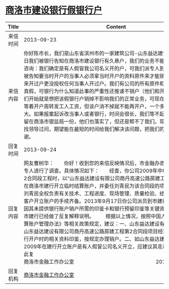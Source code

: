 # <a href="http://www.shangluo.gov.cn/zmhd/ldxxxx.jsp?urltype=leadermail.LeaderMailContentUrl&wbtreeid=1112&leadermailid=2050">商洛市建设银行假银行户</a>
|Title|Content|
|:---:|---|
|来信时间|2013-09-23|
|来信内容|你好陈市长，我们是山东省滨州市的一家建筑公司-山东益达建设有限公司，8月15日我们被银行告知在商洛市建设银行有久悬户，我们的业务不能正常办理。经电话咨询：我们确定是有人假冒我公司名义开的户，可我们派专人到该行办理销户时，被告知要当时开户的当事人必须拿当时开户的资料原件来才能销户，我们公司也没来开过户更没授权任何当事人开过户。我们有公司的所有原件和印章，一对就知道真假，可银行为什么知道此事的严重性还推诿不销户（他们和开该户的人挺熟），我们开始就是想把该假银行户销掉不影响我们的正常业务，可现在已有上千万的资金等着开户周转发工人工资，但该户消不掉就不能再开户，一个多月来我们损失巨大。如果报案起诉改当事人或者银行，时间会很长，我们等不起。我们的真资料已留在商洛市银监局一份，他们也落实了，但还是帮不了我们。现在只好通过该渠道找领导过问，期望能在最短的时间给我们解决该问题，把我们的损失降到最低，谢谢。|
|回复时间|2013-09-24|
|回复内容|网友曹树华：　　你好！收到您的来信反映情况后，市金融办高度重视，立即指派专人进行了调查。具体情况如下：　　经查，你公司2009年中标商丹高速公路房建2合同段工程时，以“山东益达建设有限公司商丹高速公路房建工程第2合同段”名称在商洛市建行开立临时结算账户，并委任刘青民为该合同段的项目经理，授权委托刘青民全权负责有关技术、工程进度、现场管理、质量检验、结算与支付等工作，客户开立账户的手续齐备。2013年9月17日你公司派员到市建行办理销户业务，但因其未提供银行账户销户所需的印鉴卡和银行预留印鉴等关键资料，故无法销户。市建行已经做了反复解释说明。 　　根据以上情况，按照中国人民银行《人民币结算账户管理办法》等相关政策规定，建议：一、山东益达建设有限公司应积极与原山东益达建设有限公司商丹高速公路房建工程第2合同段项目经理部联系，获取在建行开户时的相关资料印鉴，按规定办理销户。二、如山东益达建设有限公司认为2009年在建行开立账户是有人假冒公司名义开立，应建议其走司法程序解决。　　　　此复                         　　　　　　　　　　　　　　　　　　　　　　　　　　　　　商洛市金融工作办公室                           　　　　　　　　　2013年9月24日|
|回复机构|<a href="../../categories/agencies/商洛市金融工作办公室.md">商洛市金融工作办公室</a>|